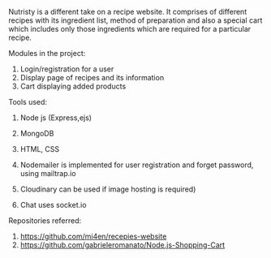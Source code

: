 Nutristy is a different take on a recipe website. It comprises of different recipes with its ingredient list, method of preparation and also a special cart which includes only those ingredients which are required for a particular recipe. 

Modules in the project:
1. Login/registration for a user
2. Display page of recipes and its information
3. Cart displaying added products

Tools used:
1. Node js (Express,ejs)
2. MongoDB
3. HTML, CSS

1. Nodemailer is implemented for user registration and forget password, using mailtrap.io
2. Cloudinary can be used if image hosting is required)
3. Chat uses socket.io



Repositories referred:
1. https://github.com/mi4en/recepies-website
2. https://github.com/gabrieleromanato/Node.js-Shopping-Cart

